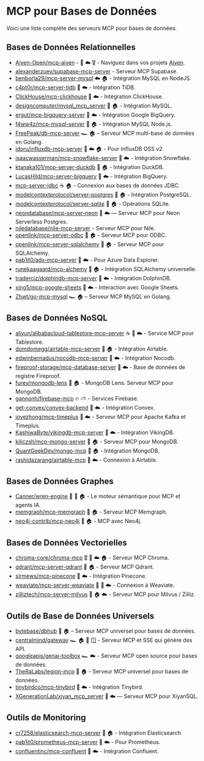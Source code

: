 # MCP pour Bases de Données

Voici une liste complète des serveurs MCP pour bases de données.

## Bases de Données Relationnelles

- [Aiven-Open/mcp-aiven](https://github.com/Aiven-Open/mcp-aiven) - 🐍 ☁️ 🎖️ - Naviguez dans vos projets [Aiven](https://go.aiven.io/mcp-server).
- [alexanderzuev/supabase-mcp-server](https://github.com/alexander-zuev/supabase-mcp-server) - Serveur MCP Supabase.
- [benborla29/mcp-server-mysql](https://github.com/benborla/mcp-server-mysql) ☁️ 🏠 - Intégration MySQL en NodeJS.
- [c4pt0r/mcp-server-tidb](https://github.com/c4pt0r/mcp-server-tidb) 🐍 ☁️ - Intégration TiDB.
- [ClickHouse/mcp-clickhouse](https://github.com/ClickHouse/mcp-clickhouse) 🐍 ☁️ - Intégration ClickHouse.
- [designcomputer/mysql_mcp_server](https://github.com/designcomputer/mysql_mcp_server) 🐍 🏠 - Intégration MySQL.
- [ergut/mcp-bigquery-server](https://github.com/ergut/mcp-bigquery-server) 📇 ☁️ - Intégration Google BigQuery.
- [f4ww4z/mcp-mysql-server](https://github.com/f4ww4z/mcp-mysql-server) 🐍 🏠 - Intégration MySQL Node.js.
- [FreePeak/db-mcp-server](https://github.com/FreePeak/db-mcp-server) 🏎️ 🏠 – Serveur MCP multi-base de données en Golang.
- [idoru/influxdb-mcp-server](https://github.com/idoru/influxdb-mcp-server) 📇 ☁️ 🏠 - Pour InfluxDB OSS v2.
- [isaacwasserman/mcp-snowflake-server](https://github.com/isaacwasserman/mcp-snowflake-server) 🐍 ☁️ - Intégration Snowflake.
- [ktanaka101/mcp-server-duckdb](https://github.com/ktanaka101/mcp-server-duckdb) 🐍 🏠 - Intégration DuckDB.
- [LucasHild/mcp-server-bigquery](https://github.com/LucasHild/mcp-server-bigquery) 🐍 ☁️ - Intégration BigQuery.
- [mcp-server-jdbc](https://github.com/quarkiverse/quarkus-mcp-servers/tree/main/jdbc) ☕ 🏠 - Connexion aux bases de données JDBC.
- [modelcontextprotocol/server-postgres](https://github.com/modelcontextprotocol/servers/tree/main/src/postgres) 📇 🏠 - Intégration PostgreSQL.
- [modelcontextprotocol/server-sqlite](https://github.com/modelcontextprotocol/servers/tree/main/src/sqlite) 🐍 🏠 - Opérations SQLite.
- [neondatabase/mcp-server-neon](https://github.com/neondatabase/mcp-server-neon) 📇 ☁️ — Serveur MCP pour Neon Serverless Postgres.
- [niledatabase/nile-mcp-server](https://github.com/niledatabase/nile-mcp-server) - Serveur MCP pour Nile.
- [openlink/mcp-server-odbc](https://github.com/OpenLinkSoftware/mcp-odbc-server) 🐍 🏠 - Serveur MCP pour ODBC.
- [openlink/mcp-server-sqlalchemy](https://github.com/OpenLinkSoftware/mcp-sqlalchemy-server) 🐍 🏠 - Serveur MCP pour SQLAlchemy.
- [pab1it0/adx-mcp-server](https://github.com/pab1it0/adx-mcp-server) 🐍 ☁️ - Pour Azure Data Explorer.
- [runekaagaard/mcp-alchemy](https://github.com/runekaagaard/mcp-alchemy) 🐍 🏠 - Intégration SQLAlchemy universelle.
- [tradercjz/dolphindb-mcp-server](https://github.com/tradercjz/dolphindb-mcp-server) 🐍 ☁️ - Intégration DolphinDB.
- [xing5/mcp-google-sheets](https://github.com/xing5/mcp-google-sheets) 🐍 ☁️ - Interaction avec Google Sheets.
- [Zhwt/go-mcp-mysql](https://github.com/Zhwt/go-mcp-mysql) 🏎️ 🏠 – Serveur MCP MySQL en Golang.

## Bases de Données NoSQL

- [aliyun/alibabacloud-tablestore-mcp-server](https://github.com/aliyun/alibabacloud-tablestore-mcp-server) ☕ 🐍 ☁️ - Service MCP pour Tablestore.
- [domdomegg/airtable-mcp-server](https://github.com/domdomegg/airtable-mcp-server) 📇 🏠 - Intégration Airtable.
- [edwinbernadus/nocodb-mcp-server](https://github.com/edwinbernadus/nocodb-mcp-server) 📇 ☁️ - Intégration Nocodb.
- [fireproof-storage/mcp-database-server](https://github.com/fireproof-storage/mcp-database-server) 📇 ☁️ - Base de données de registre Fireproof.
- [furey/mongodb-lens](https://github.com/furey/mongodb-lens) 📇 🏠 - MongoDB Lens: Serveur MCP pour MongoDB.
- [gannonh/firebase-mcp](https://github.com/gannonh/firebase-mcp) 🔥 ⛅️ - Services Firebase.
- [get-convex/convex-backend](https://stack.convex.dev/convex-mcp-server) 📇 ☁️ - Intégration Convex.
- [jovezhong/mcp-timeplus](https://github.com/jovezhong/mcp-timeplus) 🐍 ☁️ - Serveur MCP pour Apache Kafka et Timeplus.
- [KashiwaByte/vikingdb-mcp-server](https://github.com/KashiwaByte/vikingdb-mcp-server) 🐍 ☁️ - Intégration VikingDB.
- [kiliczsh/mcp-mongo-server](https://github.com/kiliczsh/mcp-mongo-server) 📇 🏠 - Serveur MCP pour MongoDB.
- [QuantGeekDev/mongo-mcp](https://github.com/QuantGeekDev/mongo-mcp) 📇 🏠 - Intégration MongoDB.
- [rashidazarang/airtable-mcp](https://github.com/rashidazarang/airtable-mcp) 🐍 ☁️ - Connexion à Airtable.

## Bases de Données Graphes

- [Canner/wren-engine](https://github.com/Canner/wren-engine) 🐍 🦀 🏠 - Le moteur sémantique pour MCP et agents IA.
- [memgraph/mcp-memgraph](https://github.com/memgraph/mcp-memgraph) 🐍 🏠 - Serveur MCP Memgraph.
- [neo4j-contrib/mcp-neo4j](https://github.com/neo4j-contrib/mcp-neo4j) 🐍 🏠 - MCP avec Neo4j.

## Bases de Données Vectorielles

- [chroma-core/chroma-mcp](https://github.com/chroma-core/chroma-mcp) 🎖️ 🐍 ☁️ 🏠 - Serveur MCP Chroma.
- [qdrant/mcp-server-qdrant](https://github.com/qdrant/mcp-server-qdrant) 🐍 🏠 - Serveur MCP Qdrant.
- [sirmews/mcp-pinecone](https://github.com/sirmews/mcp-pinecone) 🐍 ☁️ - Intégration Pinecone.
- [weaviate/mcp-server-weaviate](https://github.com/weaviate/mcp-server-weaviate) 🐍 📇 ☁️ - Connexion à Weaviate.
- [zilliztech/mcp-server-milvus](https://github.com/zilliztech/mcp-server-milvus) 🐍 🏠 ☁️ - Serveur MCP pour Milvus / Zilliz.

## Outils de Base de Données Universels

- [bytebase/dbhub](https://github.com/bytebase/dbhub) 📇 🏠 – Serveur MCP universel pour bases de données.
- [centralmind/gateway](https://github.com/centralmind/gateway) 🏎️ 🏠 🍎 🪟 - Serveur MCP et SSE qui génère des API.
- [googleapis/genai-toolbox](https://github.com/googleapis/genai-toolbox) 🏎️ ☁️ - Serveur MCP open source pour bases de données.
- [TheRaLabs/legion-mcp](https://github.com/TheRaLabs/legion-mcp) 🐍 🏠 - Serveur MCP universel pour bases de données.
- [tinybirdco/mcp-tinybird](https://github.com/tinybirdco/mcp-tinybird) 🐍 ☁️ - Intégration Tinybird.
- [XGenerationLab/xiyan_mcp_server](https://github.com/XGenerationLab/xiyan_mcp_server) 📇 ☁️ — Serveur MCP pour XiyanSQL.

## Outils de Monitoring

- [cr7258/elasticsearch-mcp-server](https://github.com/cr7258/elasticsearch-mcp-server) 🐍 🏠 - Intégration Elasticsearch.
- [pab1it0/prometheus-mcp-server](https://github.com/pab1it0/prometheus-mcp-server) 🐍 ☁️ - Pour Prometheus.
- [confluentinc/mcp-confluent](https://github.com/confluentinc/mcp-confluent) 🐍 ☁️ - Intégration Confluent.
